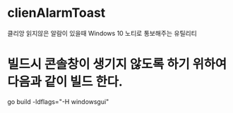 # clienAlarmToast
클리앙 읽지않은 알람이 있을때 Windows 10 노티로 통보해주는 유틸리티

# 빌드시 콘솔창이 생기지 않도록 하기 위하여 다음과 같이 빌드 한다.
go build -ldflags="-H windowsgui"
